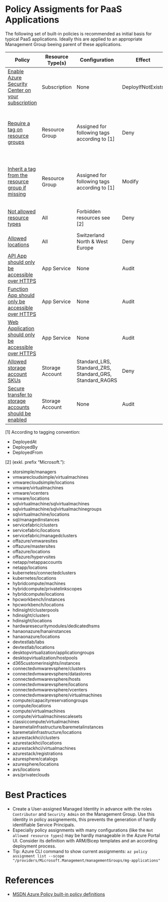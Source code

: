 # Policy Assigments for PaaS Applications
The following set of built-in policies is recommended as initial basis for typical PaaS applications. Ideally this are applied to an appropriate Management Group beeing parent of these applications.

| Policy | Resource Type(s) | Configuration | Effect | Purpose |
|--------|------------------|---------------|--------|---------|
| [Enable Azure Security Center on your subscription](https://portal.azure.com/#blade/Microsoft_Azure_Policy/PolicyDetailBlade/definitionId/%2Fproviders%2FMicrosoft.Authorization%2FpolicyDefinitions%2Fac076320-ddcf-4066-b451-6154267e8ad2) | Subscription | None | DeployIfNotExists | Automatically enables free tier of Microsoft Defender |
| [Require a tag on resource groups](https://portal.azure.com/#blade/Microsoft_Azure_Policy/PolicyDetailBlade/definitionId/%2Fproviders%2FMicrosoft.Authorization%2FpolicyDefinitions%2F96670d01-0a4d-4649-9c89-2d3abc0a5025) | Resource Group | Assigned for following tags according to [1] | Deny | Ensure that Resource Groups have the required tags applied and prevent creation otherwise |
| [Inherit a tag from the resource group if missing](https://portal.azure.com/#blade/Microsoft_Azure_Policy/PolicyDetailBlade/definitionId/%2Fproviders%2FMicrosoft.Authorization%2FpolicyDefinitions%2F96670d01-0a4d-4649-9c89-2d3abc0a5025) | Resource Group | Assigned for following tags according to [1] | Modify | Automatically apply required tags from its parent Resource Group |
| [Not allowed resource types](https://portal.azure.com/#blade/Microsoft_Azure_Policy/PolicyDetailBlade/definitionId/%2Fproviders%2FMicrosoft.Authorization%2FpolicyDefinitions%2Fea3f2387-9b95-492a-a190-fcdc54f7b070) | All | Forbidden resources see [2] | Deny | Avoid expenses and ensure guidelines |
| [Allowed locations](https://portal.azure.com/#blade/Microsoft_Azure_Policy/PolicyDetailBlade/definitionId/%2Fproviders%2FMicrosoft.Authorization%2FpolicyDefinitions%2Fe56962a6-4747-49cd-b67b-bf8b01975c4c) | All | Switzerland North & West Europe | Deny | Ensure guidelines |
| [API App should only be accessible over HTTPS](https://portal.azure.com/#blade/Microsoft_Azure_Policy/PolicyDetailBlade/definitionId/%2Fproviders%2FMicrosoft.Authorization%2FpolicyDefinitions%2Fb7ddfbdc-1260-477d-91fd-98bd9be789a6) | App Service | None | Audit | Security |
| [Function App should only be accessible over HTTPS](https://portal.azure.com/#blade/Microsoft_Azure_Policy/PolicyDetailBlade/definitionId/%2Fproviders%2FMicrosoft.Authorization%2FpolicyDefinitions%2F6d555dd1-86f2-4f1c-8ed7-5abae7c6cbab) | App Service | None | Audit | Security |
| [Web Application should only be accessible over HTTPS](https://portal.azure.com/#blade/Microsoft_Azure_Policy/PolicyDetailBlade/definitionId/%2Fproviders%2FMicrosoft.Authorization%2FpolicyDefinitions%2Fa4af4a39-4135-47fb-b175-47fbdf85311d) | App Service | None | Audit | Security |
| [Allowed storage account SKUs](https://portal.azure.com/#blade/Microsoft_Azure_Policy/PolicyDetailBlade/definitionId/%2Fproviders%2FMicrosoft.Authorization%2FpolicyDefinitions%2F7433c107-6db4-4ad1-b57a-a76dce0154a1) | Storage Account | Standard_LRS, Standard_ZRS, Standard_GRS, Standard_RAGRS | Deny | Avoid expenses |
| [Secure transfer to storage accounts should be enabled](https://portal.azure.com/#blade/Microsoft_Azure_Policy/PolicyDetailBlade/definitionId/%2Fproviders%2FMicrosoft.Authorization%2FpolicyDefinitions%2F404c3081-a854-4457-ae30-26a93ef643f9) | Storage Account | None | Audit | Security |

[1] According to tagging convention:
- DeployedAt
- DeployedBy
- DeployedFrom

[2] (exkl. prefix “Microsoft.”):
- storsimple/managers
- vmwarecloudsimple/virtualmachines
- vmwarecloudsimple/locations
- vmware/virtualmachines
- vmware/vcenters
- vmware/locations
- sqlvirtualmachine/sqlvirtualmachines
- sqlvirtualmachine/sqlvirtualmachinegroups
- sqlvirtualmachine/locations
- sql/managedinstances
- servicefabric/clusters
- servicefabric/locations
- servicefabric/managedclusters
- offazure/vmwaresites
- offazure/mastersites
- offazure/locations
- offazure/hypervsites
- netapp/netappaccounts
- netapp/locations
- kubernetes/connectedclusters
- kubernetes/locations
- hybridcompute/machines
- hybridcompute/privatelinkscopes
- hybridcompute/locations
- hpcworkbench/instances
- hpcworkbench/locations
- hdinsight/clusterpools
- hdinsight/clusters
- hdinsight/locations
- hardwaresecuritymodules/dedicatedhsms
- hanaonazure/hanainstances
- hanaonazure/locations
- devtestlab/labs
- devtestlab/locations
- desktopvirtualization/applicationgroups
- desktopvirtualization/hostpools
- d365customerinsights/instances
- connectedvmwarevsphere/clusters
- connectedvmwarevsphere/datastores
- connectedvmwarevsphere/hosts
- connectedvmwarevsphere/locations
- connectedvmwarevsphere/vcenters
- connectedvmwarevsphere/virtualmachines
- compute/capacityreservationgroups
- compute/locations
- compute/virtualmachines
- compute/virtualmachinescalesets
- classiccompute/virtualmachines
- baremetalinfrastructure/baremetalinstances
- baremetalinfrastructure/locations
- azurestackhci/clusters
- azurestackhci/locations
- azurestackhci/virtualmachines
- azurestack/registrations
- azuresphere/catalogs
- azuresphere/locations
- avs/locations
- avs/privateclouds

# Best Practices
* Create a User-assigned Managed Identity in advance with the roles `Contributor` and `Security Admin` on the Management Group. Use this identity in policy assignements, this prevents the generation of hardly identifiable Service Principals.
* Especially policy assignments with many configurations (like the `Not allowed resource types`) may be hardly manageable in the Azure Portal UI. Consider its definition with ARM/Bicep templates and an according deployment process.
* Tip: Azure CLI command to show current assignments: `az policy assignment list --scope "/providers/Microsoft.Management/managementGroups/mg-applications"` 

# References
* [MSDN Azure Policy built-in policy definitions](https://docs.microsoft.com/en-us/azure/governance/policy/samples/built-in-policies)